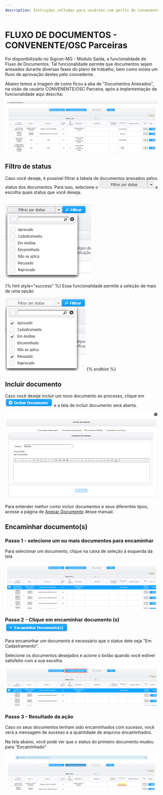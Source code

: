 ```yaml
---
description: Instruções voltadas para usuários com perfis de Convenente/OSCs parceiras
---
```


# FLUXO DE DOCUMENTOS - CONVENENTE/OSC Parceiras

Foi disponibilizado no Sigcon-MG - Módulo Saída, a funcionalidade de Fluxo de Documentos. Tal funcionalidade permite que documentos sejam anexados durante diversas fases do plano de trabalho, bem como exista um fluxo de aprovação destes pelo concedente.

Abaixo temos a imagem de como ficou a aba de "Documentos Anexados", na visão de usuário CONVENENTE/OSC Parceira, após a implementação da funcionalidade aqui descrita:

![](../../.gitbook/assets/image%20%28467%29.png)

## Filtro de status

Caso você deseje, é possível filtrar a tabela de documentos anexados pelos status dos documentos. Para isso, selecione o ![](../../.gitbook/assets/image%20%28464%29.png) e escolha quais status que você deseja. 

![Filtro de status dos documentos anexados](../../.gitbook/assets/image%20%28457%29.png)

{% hint style="success" %}
Essa funcionalidade permite a seleção de mais de uma opção 

![](../../.gitbook/assets/image%20%28459%29.png) 
{% endhint %}

## Incluir documento

Caso você deseje incluir um novo documento ao processo, clique em ![](../../.gitbook/assets/image%20%28465%29.png) e a tela de incluir documento será aberta.

![Tela de inclus&#xE3;o de documentos](../../.gitbook/assets/image%20%28462%29.png)

 Para entender melhor como incluir documentos e seus diferentes tipos, acesse a  página de [Anexar Documento](../anexar-documento/#tipos-de-documento) desse manual. 

## Encaminhar documento\(s\)

### Passo 1 - selecione um ou mais documentos para encaminhar

Para selecionar um documento, clique na caixa de seleção à esquerda da tela

![](../../.gitbook/assets/image%20%28460%29.png)

### Passo 2 - Clique em encaminhar documento \(s\) ![](../../.gitbook/assets/image%20%28461%29.png) 

Para encaminhar um documento é necessário que o status dele seja "Em Cadastramento".

Selecione os documentos desejados e acione o botão quando você estiver satisfeito com a sua escolha.

![](../../.gitbook/assets/image%20%28463%29.png)

### Passo 3 - Resultado da ação

Caso os seus documentos tenham sido encaminhados com sucesso, você verá a mensagem de sucesso e a quantidade de arquivos encaminhados. 

Na tela abaixo, você pode ver que o status do primeiro documento mudou para "Encaminhado"

![](../../.gitbook/assets/image%20%28456%29.png)

